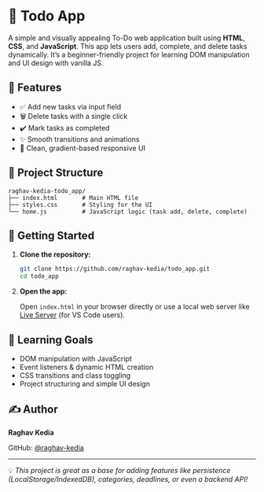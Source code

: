 # 📝 Todo App

A simple and visually appealing To-Do web application built using **HTML**, **CSS**, and **JavaScript**. This app lets users add, complete, and delete tasks dynamically. It’s a beginner-friendly project for learning DOM manipulation and UI design with vanilla JS.

## 🚀 Features

- ✅ Add new tasks via input field  
- 🗑️ Delete tasks with a single click  
- ✔️ Mark tasks as completed  
- ✨ Smooth transitions and animations  
- 🎨 Clean, gradient-based responsive UI

## 📂 Project Structure

```
raghav-kedia-todo_app/
├── index.html       # Main HTML file
├── styles.css       # Styling for the UI
└── home.js          # JavaScript logic (task add, delete, complete)
```

## 🔧 Getting Started

1. **Clone the repository:**

   ```bash
   git clone https://github.com/raghav-kedia/todo_app.git
   cd todo_app
   ```

2. **Open the app:**

   Open `index.html` in your browser directly or use a local web server like [Live Server](https://marketplace.visualstudio.com/items?itemName=ritwickdey.LiveServer) (for VS Code users).


## 🧠 Learning Goals

- DOM manipulation with JavaScript  
- Event listeners & dynamic HTML creation  
- CSS transitions and class toggling  
- Project structuring and simple UI design

## ✍️ Author

**Raghav Kedia**

GitHub: [@raghav-kedia](https://github.com/raghav-kedia)

---

💡 _This project is great as a base for adding features like persistence (LocalStorage/IndexedDB), categories, deadlines, or even a backend API!_
